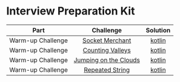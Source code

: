 # Interview Preparation Kit

|            Part             |                                                         Challenge                                                        |                                                               Solution                                                       |
|:---------------------------:|:------------------------------------------------------------------------------------------------------------------------:|:----------------------------------------------------------------------------------------------------------------------------:|
|       Warm-up Challenge     | [Socket Merchant](https://www.hackerrank.com/challenges/sock-merchant)                                                   | [kotlin](https://github.com/h-xDF/HackerRank/blob/master/InterviewKit/warmupChallenge/SockMerchant/Solution.kt)              |
|       Warm-up Challenge     | [Counting Valleys](https://www.hackerrank.com/challenges/counting-valleys)                                               | [kotlin](https://github.com/h-xDF/HackerRank/blob/master/InterviewKit/warmupChallenge/CountingValleys/Solution.kt)           |
|       Warm-up Challenge     | [Jumping on the Clouds](https://www.hackerrank.com/challenges/jumping-on-the-clouds)                                     | [kotlin](https://github.com/h-xDF/HackerRank/blob/master/InterviewKit/warmupChallenge/JumpingClouds/Solution.kt)             |
|       Warm-up Challenge     | [Repeated String](https://www.hackerrank.com/challenges/repeated-string)                                                 | [kotlin](https://github.com/h-xDF/HackerRank/blob/master/InterviewKit/warmupChallenge/RepeatedString/Solution.kt)            |